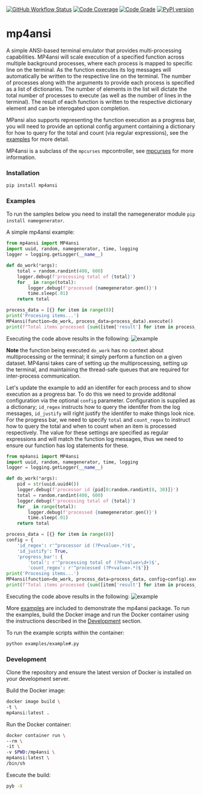 [![GitHub Workflow Status](https://github.com/soda480/mp4ansi/workflows/build/badge.svg)](https://github.com/soda480/mp4ansi/actions)
[![Code Coverage](https://codecov.io/gh/soda480/mp4ansi/branch/main/graph/badge.svg?token=6NTX6LSP7Q)](https://codecov.io/gh/soda480/mp4ansi)
[![Code Grade](https://www.code-inspector.com/project/20694/status/svg)](https://frontend.code-inspector.com/project/20694/dashboard)
[![PyPI version](https://badge.fury.io/py/mp4ansi.svg)](https://badge.fury.io/py/mp4ansi)

# mp4ansi #

A simple ANSI-based terminal emulator that provides multi-processing capabilities. MP4ansi will scale execution of a specified function across multiple background processes, where each process is mapped to specific line on the terminal. As the function executes its log messages will automatically be written to the respective line on the terminal. The number of processes along with the arguments to provide each process is specified as a list of dictionaries. The number of elements in the list will dictate the total number of processes to execute (as well as the number of lines in the terminal). The result of each function is written to the respective dictionary element and can be interogated upon completion.

MPansi also supports representing the function execution as a progress bar, you will need to provide an optional config argument containing a dictionary for how to query for the total and count (via regular expressions), see the [examples](https://github.com/soda480/mp4ansi/tree/master/examples) for more detail.

MP4ansi is a subclass of the `mpcurses` mpcontroller, see [mpcurses](https://pypi.org/project/mpcurses/) for more information.

### Installation ###
```bash
pip install mp4ansi
```

### Examples ###

To run the samples below you need to install the namegenerator module `pip install namegenerator`.

A simple mp4ansi example:
```python
from mp4ansi import MP4ansi
import uuid, random, namegenerator, time, logging
logger = logging.getLogger(__name__)

def do_work(*args):
    total = random.randint(400, 600)
    logger.debug(f'processing total of {total}')
    for _ in range(total):
        logger.debug(f'processed {namegenerator.gen()}')
        time.sleep(.01)
    return total

process_data = [{} for item in range(8)]
print('Procesing items...')
MP4ansi(function=do_work, process_data=process_data).execute()
print(f"Total items processed {sum([item['result'] for item in process_data])}")
```

Executing the code above results in the following:
![example](https://raw.githubusercontent.com/soda480/mp4ansi/master/docs/images/inline-example1.gif)

**Note** the function being executed `do_work` has no context about multiprocessing or the terminal; it simply perform a function on a given dataset. MP4ansi takes care of setting up the multiprocessing, setting up the terminal, and maintaining the thread-safe queues that are required for inter-process communication.

Let's update the example to add an identifer for each process and to show execution as a progress bar. To do this we need to provide additonal configuration via the optional `config` parameter. Configuration is supplied as a dictionary; `id_regex` instructs how to query the identifer from the log messages, `id_justify` will right justify the identifer to make things look nice. For the progress bar, we need to specify `total` and `count_regex` to instruct how to query the total and when to count when an item is processed respectively. The value for these settings are specified as regular expressions and will match the function log messages, thus we need to ensure our function has log statements for these.

```python
from mp4ansi import MP4ansi
import uuid, random, namegenerator, time, logging
logger = logging.getLogger(__name__)

def do_work(*args):
    pid = str(uuid.uuid4())
    logger.debug(f'processor id {pid[0:random.randint(8, 30)]}')
    total = random.randint(400, 600)
    logger.debug(f'processing total of {total}')
    for _ in range(total):
        logger.debug(f'processed {namegenerator.gen()}')
        time.sleep(.01)
    return total

process_data = [{} for item in range(8)]
config = {
    'id_regex': r'^processor id (?P<value>.*)$',
    'id_justify': True,
    'progress_bar': {
        'total': r'^processing total of (?P<value>\d+)$',
        'count_regex': r'^processed (?P<value>.*)$'}}
print('Procesing items...')
MP4ansi(function=do_work, process_data=process_data, config=config).execute()
print(f"Total items processed {sum([item['result'] for item in process_data])}")
```

Executing the code above results in the following:
![example](https://raw.githubusercontent.com/soda480/mp4ansi/master/docs/images/inline-example2.gif)

More [examples](https://github.com/soda480/mp4ansi/tree/master/examples) are included to demonstrate the mp4ansi package. To run the examples, build the Docker image and run the Docker container using the instructions described in the [Development](#development) section.

To run the example scripts within the container:

```bash
python examples/example#.py
```

### Development ###

Clone the repository and ensure the latest version of Docker is installed on your development server.


Build the Docker image:
```sh
docker image build \
-t \
mp4ansi:latest .
```

Run the Docker container:
```sh
docker container run \
--rm \
-it \
-v $PWD:/mp4ansi \
mp4ansi:latest \
/bin/sh
```

Execute the build:
```sh
pyb -X
```
